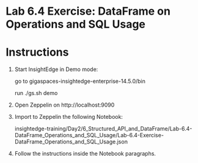 # Lab 6.4 Exercise: DataFrame on Operations and SQL Usage

# Instructions

1. Start InsightEdge in Demo mode:

    go to gigaspaces-insightedge-enterprise-14.5.0/bin

    run ./gs.sh demo

2. Open Zeppelin on http://localhost:9090

3. Import to Zeppelin the following Notebook:

    insightedge-training/Day2/6_Structured_API_and_DataFrame/Lab-6.4-DataFrame_Operations_and_SQL_Usage/Lab-6.4-Exercise-DataFrame_Operations_and_SQL_Usage.json

4. Follow the instructions inside the Notebook paragraphs.
